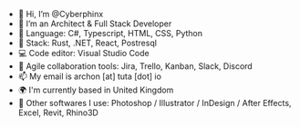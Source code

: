 - 👋 Hi, I’m @Cyberphinx
- 👀 I’m an Architect & Full Stack Developer
- 🌱 Language: C#, Typescript, HTML, CSS, Python
- 🏰 Stack: Rust, .NET, React, Postresql
- 💻 Code editor: Visual Studio Code
- 💼 Agile collaboration tools: Jira, Trello, Kanban, Slack, Discord
- 📫 My email is archon [at] tuta [dot] io
- 🌍 I'm currently based in United Kingdom
- 🔧 Other softwares I use: Photoshop / Illustrator / InDesign / After Effects, Excel, Revit, Rhino3D

<!---
Cyberphinx/Cyberphinx is a ✨ special ✨ repository because its `README.md` (this file) appears on your GitHub profile.
You can click the Preview link to take a look at your changes.
--->
